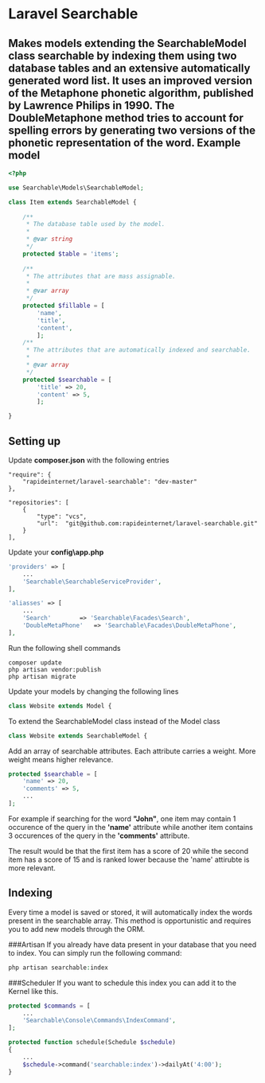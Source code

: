 # Laravel Searchable
Makes models extending the SearchableModel class searchable by indexing them using two database tables and an extensive automatically generated word list. It uses an improved version of the Metaphone phonetic algorithm, published by Lawrence Philips in 1990. The DoubleMetaphone method tries to account for spelling errors by generating two versions of the phonetic representation of the word.
Example model
-------

``` php
<?php

use Searchable\Models\SearchableModel;

class Item extends SearchableModel {
	
	/**
	 * The database table used by the model.
	 *
	 * @var string
	 */
	protected $table = 'items';
	
	/**
	 * The attributes that are mass assignable.
	 *
	 * @var array
	 */
	protected $fillable = [ 
		'name', 
		'title',
		'content',
		];
	/**
	 * The attributes that are automatically indexed and searchable.
	 *
	 * @var array
	 */
	protected $searchable = [
		'title' => 20,
		'content' => 5,
		];	

}
```

Setting up
-------
Update **composer.json** with the following entries
```
"require": {
	"rapideinternet/laravel-searchable": "dev-master"
},

"repositories": [
	{
		"type": "vcs",
		"url":  "git@github.com:rapideinternet/laravel-searchable.git"
	}
],
```
Update your **config\app.php**
``` php
'providers' => [
	...
	'Searchable\SearchableServiceProvider',
],

'aliasses' => [
	...
	'Search'		=> 'Searchable\Facades\Search',
	'DoubleMetaPhone'	=> 'Searchable\Facades\DoubleMetaPhone',
],
```
Run the following shell commands
```
composer update
php artisan vendor:publish
php artisan migrate
```
Update your models by changing the following lines
``` php
class Website extends Model {
```
To extend the SearchableModel class instead of the Model class
``` php
class Website extends SearchableModel {
```
Add an array of searchable attributes. Each attribute carries a weight. More weight means higher relevance.
``` php
protected $searchable = [
	'name' => 20,
	'comments' => 5,
	...
];
```
For example if searching for the word **"John"**, one item may contain 1 occurence of the query in the **'name'** attribute while another item contains 3 occurences of the query in the **'comments'** attribute.

The result would be that the first item has a score of 20 while the second item has a score of 15 and is ranked lower because the 'name' attirubte is more relevant.

Indexing
-------
Every time a model is saved or stored, it will automatically index the words present in the searchable array. This method is opportunistic and requires you to add new models through the ORM.

###Artisan
If you already have data present in your database that you need to index. You can simply run the following command:

``` php
php artisan searchable:index
```

###Scheduler
If you want to schedule this index you can add it to the Kernel like this.
``` php
protected $commands = [
	...
	'Searchable\Console\Commands\IndexCommand',
];

protected function schedule(Schedule $schedule)
{
	...
	$schedule->command('searchable:index')->dailyAt('4:00');
}
```

